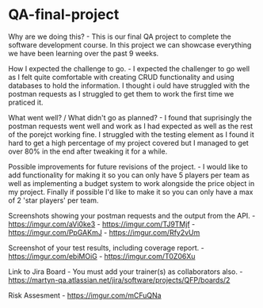 # QA-final-project
Why are we doing this?
        - This is our final QA project to complete the software development course. In this project we can showcase everything we have been learning over the past 9 weeks.

How I expected the challenge to go.
        - I expected the challenger to go well as I felt quite comfortable with creating CRUD functionality and using databases to hold the information. I thought i ould have struggled with the postman requests as I struggled to get them to work the first time we praticed it.

What went well? / What didn't go as planned?
        - I found that suprisingly the postman requests went well and work as I had expected as well as the rest of the porejct working fine. I struggled with the testing element as I found it hard to get a high percentage of my project covered but I managed to get over 80% in the end after tweaking it for a while.

Possible improvements for future revisions of the project.
        - I would like to add functionality for making it so you can only have 5 players per team as well as implementing a budget system to work alongside the price object in my project. Finally if possible I'd like to make it so you can only have a max of 2 'star players' per team.

Screenshots showing your postman requests and the output from the API.
        - https://imgur.com/aVi0ke3
        - https://imgur.com/TJ9TMjf
        - https://imgur.com/PpGAKmJ
        - https://imgur.com/Rfy2vUm

Screenshot of your test results, including coverage report.
        - https://imgur.com/ebiMOiG
        - https://imgur.com/T0Z06Xu

Link to Jira Board - You must add your trainer(s) as collaborators also.
        - https://martyn-qa.atlassian.net/jira/software/projects/QFP/boards/2
        
Risk Assesment
        - https://imgur.com/mCFuQNa
